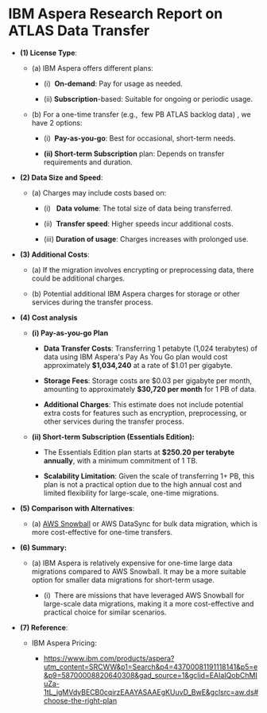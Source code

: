 # IBM Aspera Research Report on ATLAS Data Transfer

-   **(1) License Type**:

    -   \(a\) IBM Aspera offers different plans:

        -   (i)  **On-demand**: Pay for usage as needed.

        -   \(ii\) **Subscription**-based: Suitable for ongoing or
            periodic usage.

    -   \(b\) For a one-time transfer (e.g.,  few PB ATLAS backlog data)
        , we have 2 options:

        -   (i)  **Pay-as-you-go**: Best for occasional, short-term
            needs.

        -   **(ii) Short-term Subscription** plan: Depends on transfer
            requirements and duration.

-   **(2) Data Size and Speed**:

    -   \(a\) Charges may include costs based on:

        -   (i)   **Data volume**: The total size of data being
            transferred.

        -   (ii)  **Transfer speed**: Higher speeds incur additional
            costs.

        -   \(iii\) **Duration of usage**: Charges increases with
            prolonged use.

-   **(3) Additional Costs**:

    -   \(a\) If the migration involves encrypting or preprocessing
        data, there could be additional charges.

    -   \(b\) Potential additional IBM Aspera charges for storage or
        other services during the transfer process.

-   **(4) Cost analysis**

    -   **(i) Pay-as-you-go Plan**

        -   **Data Transfer Costs**: Transferring 1 petabyte (1,024
            terabytes) of data using IBM Aspera\'s Pay As You Go plan
            would cost approximately **\$1,034,240** at a rate of \$1.01
            per gigabyte.

        -   **Storage Fees**: Storage costs are \$0.03 per gigabyte per
            month, amounting to approximately **\$30,720 per month** for
            1 PB of data.

        -   **Additional Charges**: This estimate does not include
            potential extra costs for features such as encryption,
            preprocessing, or other services during the transfer
            process.

    -   **(ii) Short-term Subscription (Essentials Edition):**

        -   The Essentials Edition plan starts at **\$250.20 per
            terabyte annually**, with a minimum commitment of 1 TB.

        -   **Scalability Limitation**: Given the scale of transferring
            1+ PB, this plan is not a practical option due to the high
            annual cost and limited flexibility for large-scale,
            one-time migrations.

-   **(5) Comparison with Alternatives**:

    -   \(a\) [AWS Snowball](https://aws.amazon.com/snowball/) or AWS
        DataSync for bulk data migration, which is more cost-effective
        for one-time transfers.

-   **(6) Summary:**

    -   \(a\) IBM Aspera is relatively expensive for one-time large data
        migrations compared to AWS Snowball. It may be a more suitable
        option for smaller data migrations for short-term usage.

        -   \(i\)  There are missions that have leveraged AWS Snowball
            for large-scale data migrations, making it a more
            cost-effective and practical choice for similar scenarios.

-   **(7) Reference**:

    -   IBM Aspera Pricing:

        -   <https://www.ibm.com/products/aspera?utm_content=SRCWW&p1=Search&p4=43700081191118141&p5=e&p9=58700008820640308&gad_source=1&gclid=EAIaIQobChMIuZa-1tL_igMVdyBECB0cqirzEAAYASAAEgKUuvD_BwE&gclsrc=aw.ds#choose-the-right-plan>
